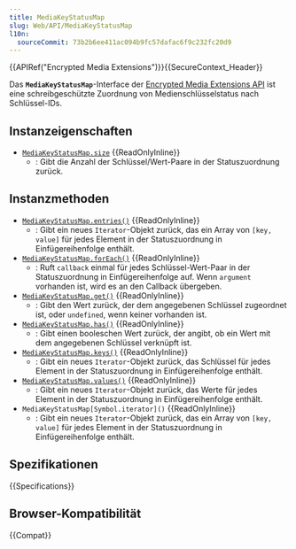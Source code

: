 ```yaml
---
title: MediaKeyStatusMap
slug: Web/API/MediaKeyStatusMap
l10n:
  sourceCommit: 73b2b6ee411ac094b9fc57dafac6f9c232fc20d9
---
```


{{APIRef("Encrypted Media Extensions")}}{{SecureContext_Header}}

Das **`MediaKeyStatusMap`**-Interface der [Encrypted Media Extensions API](/de/docs/Web/API/Encrypted_Media_Extensions_API) ist eine schreibgeschützte Zuordnung von Medienschlüsselstatus nach Schlüssel-IDs.

## Instanzeigenschaften

- [`MediaKeyStatusMap.size`](/de/docs/Web/API/MediaKeyStatusMap/size) {{ReadOnlyInline}}
  - : Gibt die Anzahl der Schlüssel/Wert-Paare in der Statuszuordnung zurück.

## Instanzmethoden

- [`MediaKeyStatusMap.entries()`](/de/docs/Web/API/MediaKeyStatusMap/entries) {{ReadOnlyInline}}
  - : Gibt ein neues `Iterator`-Objekt zurück, das ein Array von `[key, value]` für jedes Element in der Statuszuordnung in Einfügereihenfolge enthält.
- [`MediaKeyStatusMap.forEach()`](/de/docs/Web/API/MediaKeyStatusMap/forEach) {{ReadOnlyInline}}
  - : Ruft `callback` einmal für jedes Schlüssel-Wert-Paar in der Statuszuordnung in Einfügereihenfolge auf. Wenn `argument` vorhanden ist, wird es an den Callback übergeben.
- [`MediaKeyStatusMap.get()`](/de/docs/Web/API/MediaKeyStatusMap/get) {{ReadOnlyInline}}
  - : Gibt den Wert zurück, der dem angegebenen Schlüssel zugeordnet ist, oder `undefined`, wenn keiner vorhanden ist.
- [`MediaKeyStatusMap.has()`](/de/docs/Web/API/MediaKeyStatusMap/has) {{ReadOnlyInline}}
  - : Gibt einen booleschen Wert zurück, der angibt, ob ein Wert mit dem angegebenen Schlüssel verknüpft ist.
- [`MediaKeyStatusMap.keys()`](/de/docs/Web/API/MediaKeyStatusMap/keys) {{ReadOnlyInline}}
  - : Gibt ein neues `Iterator`-Objekt zurück, das Schlüssel für jedes Element in der Statuszuordnung in Einfügereihenfolge enthält.
- [`MediaKeyStatusMap.values()`](/de/docs/Web/API/MediaKeyStatusMap/values) {{ReadOnlyInline}}
  - : Gibt ein neues `Iterator`-Objekt zurück, das Werte für jedes Element in der Statuszuordnung in Einfügereihenfolge enthält.
- `MediaKeyStatusMap[Symbol.iterator]()` {{ReadOnlyInline}}
  - : Gibt ein neues `Iterator`-Objekt zurück, das ein Array von `[key, value]` für jedes Element in der Statuszuordnung in Einfügereihenfolge enthält.

## Spezifikationen

{{Specifications}}

## Browser-Kompatibilität

{{Compat}}
